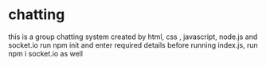 # chatting
this is a group chatting system created by html, css , javascript, node.js and socket.io 
run npm init and enter required details before running index.js, 
run npm i socket.io as well 

